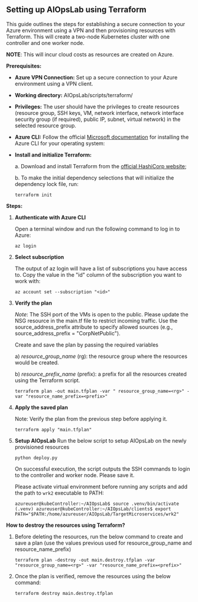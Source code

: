 
## Setting up AIOpsLab using Terraform

This guide outlines the steps for establishing a secure connection to your Azure environment using a VPN and then provisioning resources with Terraform. This will create a two-node Kubernetes cluster with one controller and one worker node.

**NOTE**: This will incur cloud costs as resources are created on Azure.

**Prerequisites:**

- **Azure VPN Connection:** Set up a secure connection to your Azure environment using a VPN client.
- **Working directory:** AIOpsLab/scripts/terraform/
- **Privileges:** The user should have the privileges to create resources (resource group, SSH keys, VM, network interface, network interface security group (if required), public IP, subnet, virtual network) in the selected resource group.
- **Azure CLI:** Follow the official [Microsoft documentation](https://learn.microsoft.com/en-us/cli/azure/install-azure-cli) for installing the Azure CLI for your operating system: 
- **Install and initialize Terraform:**
  
     a. Download and install Terraform from the [official HashiCorp website](https://developer.hashicorp.com/terraform/install);
  
     b. To make the initial dependency selections that will initialize the dependency lock file, run:
   
      terraform init
  
**Steps:**
   
1. **Authenticate with Azure CLI**

   Open a terminal window and run the following command to log in to Azure:

   ```shell
   az login
   ```

2. **Select subscription**

   The output of az login will have a list of subscriptions you have access to. Copy the value in the "id" column of the subscription you want to work with:
   
   ```shell
   az account set --subscription "<id>"
   ```
3. **Verify the plan**

   *Note*: The SSH port of the VMs is open to the public. Please update the NSG resource in the main.tf file to restrict incoming traffic. Use the source_address_prefix attribute to specify allowed sources (e.g., source_address_prefix = "CorpNetPublic").

   Create and save the plan by passing the required variables

   a) _resource_group_name_ (rg): the resource group where the resources would be created.

   b) _resource_prefix_name_ (prefix): a prefix for all the resources created using the Terraform script.

   ```shell
   terraform plan -out main.tfplan -var " resource_group_name=<rg>" -var "resource_name_prefix=<prefix>"
   ```
5. **Apply the saved plan**

   Note: Verify the plan from the previous step before applying it.

   ```shell
   terraform apply "main.tfplan"
   ```
   
6. **Setup AIOpsLab**
    Run the below script to setup AIOpsLab on the newly provisioned resources

    ```shell
    python deploy.py
    ```
   On successful execution, the script outputs the SSH commands to login to the controller and worker node. Please save it.

   Please activate virtual environment before running any scripts and add the path to `wrk2` executable to PATH:

   ```
   azureuser@kubeController:~/AIOpsLab$ source .venv/bin/activate
   (.venv) azureuser@kubeController:~/AIOpsLab/clients$ export PATH="$PATH:/home/azureuser/AIOpsLab/TargetMicroservices/wrk2"
   ```

**How to destroy the resources using Terraform?**

1. Before deleting the resources, run the below command to create and save a plan (use the values previous used for resource_group_name and resource_name_prefix)
   
    ```shell
    terraform plan -destroy -out main.destroy.tfplan -var "resource_group_name=<rg>" -var "resource_name_prefix=<prefix>"
    ```

2. Once the plan is verified, remove the resources using the below command:

    ```shell
    terraform destroy main.destroy.tfplan
    ```

